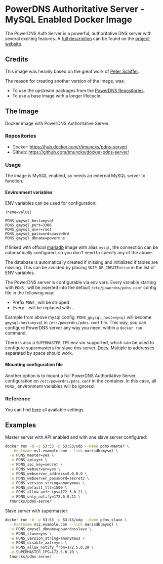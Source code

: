 # PowerDNS Authoritative Server - MySQL Enabled Docker Image

The PowerDNS Auth Server is a powerful, authoritative DNS server with several exciting features. A [full description](https://www.powerdns.com/auth.html) can be found on the [project website](https://www.powerdns.com/).

## Credits

This image was heavily based on the great work of [Peter Schiffer](https://github.com/pschiffe/).

The reason for creating another version of the image, was:

* To use the upstream packages from the [PowerDNS Repositories](https://repo.powerdns.com/).
* To use a base image with a longer lifecycle.

## The Image

Docker image with PowerDNS Authoritative Server.

### Repositories

* Docker: <https://hub.docker.com/r/tmuncks/pdns-server/>
* Github: <https://github.com/tmuncks/docker-pdns-server/>

### Usage

The image is MySQL enabled, so needs an external MySQL server to function.

#### Environment variables

ENV variables can be used for configuration:

```text
(name=value)

PDNS_gmysql_host=mysql
PDNS_gmysql_port=3306
PDNS_gmysql_user=root
PDNS_gmysql_password=passw0rd
PDNS_gmysql_dbname=powerdns
```

If linked with official [mariadb](https://hub.docker.com/_/mariadb/) image with alias `mysql`, the connection can be automatically configured, so you don't need to specify any of the above.

The database is automatically created if missing and initialized if tables are missing. This can be avoided by placing `SKIP_DB_CREATE=true` in the list of ENV variables.

The PowerDNS server is configurable via env vars. Every variable starting with `PDNS_` will be inserted into the default `/etc/powerdns/pdns.conf` config file in the following way:

* Prefix `PDNS_` will be stripped
* Every `_` will be replaced with `-`

Example from above mysql config; `PDNS_gmysql_host=mysql` will become `gmysql-host=mysql` in `/etc/powerdns/pdns.conf` file. This way, you can configure PowerDNS server any way you need, within a `docker run` command.

There is also a `SUPERMASTER_IPS` env var supported, which can be used to configure supermasters for slave dns server. [Docs](https://doc.powerdns.com/md/authoritative/modes-of-operation/#supermaster-automatic-provisioning-of-slaves). Multiple ip addresses separated by space should work.

#### Mounting configuration file

Another option is to mount a full PowerDNS Authoritative Server configuration on `/etc/powerdns/pdns.conf` in the container. In this case, all `PDNS_` environment variables will be ignored.

### Reference

You can find [here](https://doc.powerdns.com/authoritative/settings.html) all available settings.

## Examples

Master server with API enabled and with one slave server configured:

```bash
docker run -d -p 53:53 -p 53:53/udp --name pdns-master \
  --hostname ns1.example.com --link mariadb:mysql \
  -e PDNS_master=yes \
  -e PDNS_api=yes \
  -e PDNS_api_key=secret \
  -e PDNS_webserver=yes \
  -e PDNS_webserver_address=0.0.0.0 \
  -e PDNS_webserver_password=secret2 \
  -e PDNS_version_string=anonymous \
  -e PDNS_default_ttl=1500 \
  -e PDNS_allow_axfr_ips=172.5.0.21 \
  -e PDNS_only_notify=172.5.0.21 \
  tmuncks/pdns-server
```

Slave server with supermaster:

```bash
docker run -d -p 53:53 -p 53:53/udp --name pdns-slave \
  --hostname ns2.example.com --link mariadb:mysql \
  -e PDNS_gmysql_dbname=powerdnsslave \
  -e PDNS_slave=yes \
  -e PDNS_version_string=anonymous \
  -e PDNS_disable_axfr=yes \
  -e PDNS_allow_notify_from=172.5.0.20 \
  -e SUPERMASTER_IPS=172.5.0.20 \
  tmuncks/pdns-server
```
